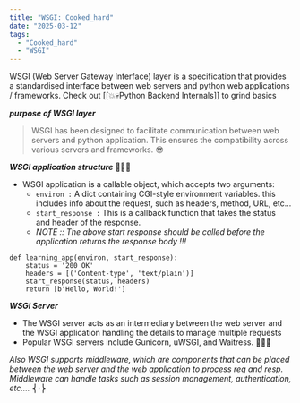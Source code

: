 ```yaml
---
title: "WSGI: Cooked_hard"
date: "2025-03-12"
tags:
  - "Cooked_hard"
  - "WSGI"
---
```


WSGI (Web Server Gateway Interface) layer is a specification that provides a standardised interface between web servers and python web applications / frameworks.
Check out [[💥💀Python Backend Internals]] to grind basics 

***purpose of WSGI layer***
> WSGI has been designed to facilitate communication between web servers and python application.
> This ensures the compatibility across various servers and frameworks. 😎


***WSGI application structure*** 👨🏻‍💻
- WSGI application is a callable object, which accepts two arguments:
	- `environ :`  A dict containing CGI-style environment variables. this includes info about the request, such as headers, method, URL, etc...
	- `start_response :`  This is a callback function that takes the status and header of the response.
	- *NOTE ::  The above start response should be called before the application returns the response body !!!*
```
def learning_app(environ, start_response):
    status = '200 OK'
    headers = [('Content-type', 'text/plain')]
    start_response(status, headers)
    return [b'Hello, World!']	
```

***WSGI Server***
- The WSGI server acts as an intermediary between the web server and the WSGI application handling the details to manage multiple requests
- Popular WSGI servers include Gunicorn, uWSGI, and Waitress. 👨🏻‍🔧

*Also WSGI supports middleware, which are components that can be placed between the web server and the web application to process req and resp. Middleware can handle tasks such as session management, authentication, etc....* ⎨·⎬

